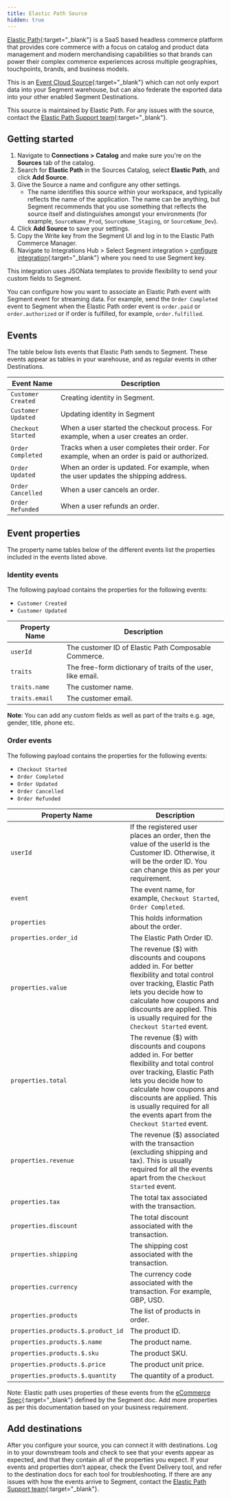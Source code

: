 ```yaml
---
title: Elastic Path Source
hidden: true
---
```


[Elastic Path](https://www.elasticpath.com?utm_source=segmentio&utm_medium=docs&utm_campaign=partners){:target="_blank"} is a SaaS based headless commerce platform that provides core commerce with a focus on catalog and product data management and modern merchandising capabilities so that brands can power their complex commerce experiences across multiple geographies, touchpoints, brands, and business models.

This is an [Event Cloud Source](/docs/sources/#event-cloud-sources){:target="_blank"} which can not only export data into your Segment warehouse, but can also federate the exported data into your other enabled Segment Destinations.

This source is maintained by Elastic Path. For any issues with the source, contact the [Elastic Path Support team](https://support.elasticpath.com/hc/en-us){:target="_blank"}.

## Getting started

1. Navigate to **Connections > Catalog** and make sure you're on the **Sources** tab of the catalog.
2. Search for **Elastic Path** in the Sources Catalog, select **Elastic Path**, and click **Add Source**.
3. Give the Source a name and configure any other settings.
    - The name identifies this source within your workspace, and typically reflects the name of the application. The name can be anything, but Segment recommends that you use something that reflects the source itself and distinguishes amongst your environments (for example, `SourceName_Prod`, `SourceName_Staging`, or `SourceName_Dev`).
4. Click **Add Source** to save your settings.
5. Copy the Write key from the Segment UI and log in to the Elastic Path Commerce Manager.  
6. Navigate to Integrations Hub > Select Segment integration > [configure integration](https://elasticpath.dev/docs/composer/integration-hub/customer-management/segment){:target="_blank"} where you need to use Segment key.

This integration uses JSONata templates to provide flexibility to send your custom fields to Segment.

You can configure how you want to associate an Elastic Path event with Segment event for streaming data. For example, send the `Order Completed` event to Segment when the Elastic Path order event is `order.paid` or `order.authorized` or if order is fulfilled, for example, `order.fulfilled`.


## Events

The table below lists events that Elastic Path sends to Segment. These events appear as tables in your warehouse, and as regular events in other Destinations.

| Event Name                       | Description                                                            |
| -------------------------------- | ---------------------------------------------------------------------- |
| `Customer Created`               | Creating identity in Segment.                                          |
| `Customer Updated`               | Updating identity in Segment                                           |
| `Checkout Started`               | When a user started the checkout process. For example, when a user creates an order. |
| `Order Completed`                | Tracks when a user completes their order. For example, when an order is paid or authorized. |
| `Order Updated`                  | When an order is updated. For example, when the user updates the shipping address. |
| `Order Cancelled`                | When a user cancels an order. |
| `Order Refunded`                 | When a user refunds an order.   |

## Event properties

The property name tables below of the different events list the properties included in the events listed above.

### Identity events

The following payload contains the properties for the following events:

- `Customer Created`
- `Customer Updated`

| Property Name           | Description                                                                                                        |
| ----------------------- | ------------------------------------------------------------------------------------------------------------------ |
| `userId`                | The customer ID of Elastic Path Composable Commerce.                               |
| `traits`                | The free-form dictionary of traits of the user, like email.                     |
| `traits.name`           | The customer name.                                                                 |
| `traits.email`          | The customer email.                                                                |

**Note**: You can add any custom fields as well as part of the traits e.g. age, gender, title, phone etc.

### Order events

The following payload contains the properties for the following events:

- `Checkout Started`
- `Order Completed`
- `Order Updated`
- `Order Cancelled`
- `Order Refunded`

| Property Name                                       | Description                                                                                                                                           |
| --------------------------------------------------- | ----------------------------------------------------------------------------------------------------------------------------------------------------- |
| `userId`                                | If the registered user places an order, then the value of the userId is the Customer ID. Otherwise, it will be the order ID. You can change this as per your requirement.  |
| `event`                                 | The event name, for example,  `Checkout Started`, `Order Completed`.             |
| `properties`                            | This holds information about the order.                             |
| `properties.order_id`                   | The Elastic Path Order ID.                                                  |
| `properties.value`                      | The revenue ($) with discounts and coupons added in. For better flexibility and total control over tracking, Elastic Path lets you decide how to calculate how coupons and discounts are applied. This is usually required for the `Checkout Started` event.                                                                              |
| `properties.total`                      | The revenue ($) with discounts and coupons added in. For better flexibility and total control over tracking, Elastic Path lets you decide how to calculate how coupons and discounts are applied. This is usually required for all the events apart from the `Checkout Started` event.                                                    |
| `properties.revenue`                    | The revenue ($) associated with the transaction (excluding shipping and tax). This is usually required for all the events apart from the `Checkout Started` event. |
| `properties.tax`                        | The total tax associated with the transaction.                              |
| `properties.discount`                   | The total discount associated with the transaction.                         |
| `properties.shipping`                   | The shipping cost associated with the transaction.                          |
| `properties.currency`                   | The currency code associated with the transaction. For example, GBP, USD.       |
| `properties.products`                   | The list of products in order.                                          |
| `properties.products.$.product_id`      | The product ID.                                                             |
| `properties.products.$.name`            | The product name.                                                           |
| `properties.products.$.sku`             | The product SKU.                                                            |
| `properties.products.$.price`           | The product unit price.                                                     |
| `properties.products.$.quantity`        | The quantity of a product.                                                  |

Note: Elastic path uses properties of these events from the [eCommerce Spec](/docs/connections/spec/ecommerce/v2){:target="_blank"} defined by the Segment doc. Add more properties as per this documentation based on your business requirement.

## Add destinations

After you configure your source, you can connect it with destinations. Log in to your downstream tools and check to see that your events appear as expected, and that they contain all of the properties you expect. If your events and properties don’t appear, check the Event Delivery tool, and refer to the destination docs for each tool for troubleshooting. If there are any issues with how the events arrive to Segment, contact the [Elastic Path Support team](https://support.elasticpath.com/hc/en-us){:target="_blank"}.
